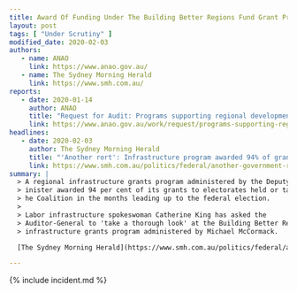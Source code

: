```yaml
---
title: Award Of Funding Under The Building Better Regions Fund Grant Program
layout: post
tags: [ "Under Scrutiny" ]
modified_date: 2020-02-03
authors:
   - name: ANAO
     link: https://www.anao.gov.au/
   - name: The Sydney Morning Herald
     link: https://www.smh.com.au/
reports:
   - date: 2020-01-14
     author: ANAO
     title: "Request for Audit: Programs supporting regional development and jobs growth"
     link: https://www.anao.gov.au/work/request/programs-supporting-regional-development-and-jobs-growth
headlines:
   - date: 2020-02-03
     author: The Sydney Morning Herald
     title: "'Another rort': Infrastructure program awarded 94% of grants to Coalition, marginal seats"
     link: https://www.smh.com.au/politics/federal/another-government-rort-infrastructure-grants-program-awarded-94-percent-of-cash-to-coalition-marginal-seats-20200203-p53x7s.html
summary: |
  > A regional infrastructure grants program administered by the Deputy Prime
  > inister awarded 94 per cent of its grants to electorates held or targeted by
  > he Coalition in the months leading up to the federal election.
  >
  > Labor infrastructure spokeswoman Catherine King has asked the
  > Auditor-General to 'take a thorough look' at the Building Better Regions Fund
  > infrastructure grants program administered by Michael McCormack.

  [The Sydney Morning Herald](https://www.smh.com.au/politics/federal/another-government-rort-infrastructure-grants-program-awarded-94-percent-of-cash-to-coalition-marginal-seats-20200203-p53x7s.html)

---
```

{% include incident.md %}
